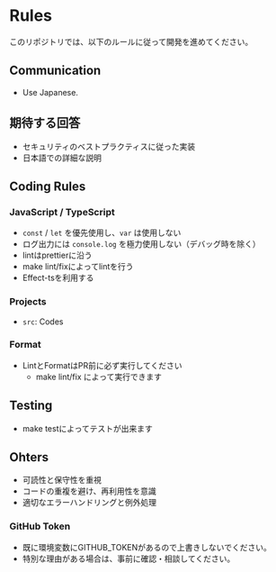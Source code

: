 # Rules

このリポジトリでは、以下のルールに従って開発を進めてください。

## Communication

- Use Japanese.

## 期待する回答

- セキュリティのベストプラクティスに従った実装
- 日本語での詳細な説明

## Coding Rules

### JavaScript / TypeScript

- `const` / `let` を優先使用し、`var` は使用しない
- ログ出力には `console.log` を極力使用しない（デバッグ時を除く）
- lintはprettierに沿う
- make lint/fixによってlintを行う
- Effect-tsを利用する

### Projects

- `src`: Codes

### Format

- LintとFormatはPR前に必ず実行してください
  - make lint/fix によって実行できます

## Testing

- make testによってテストが出来ます

## Ohters

- 可読性と保守性を重視
- コードの重複を避け、再利用性を意識
- 適切なエラーハンドリングと例外処理

### GitHub Token

- 既に環境変数にGITHUB_TOKENがあるので上書きしないでください。
- 特別な理由がある場合は、事前に確認・相談してください。
